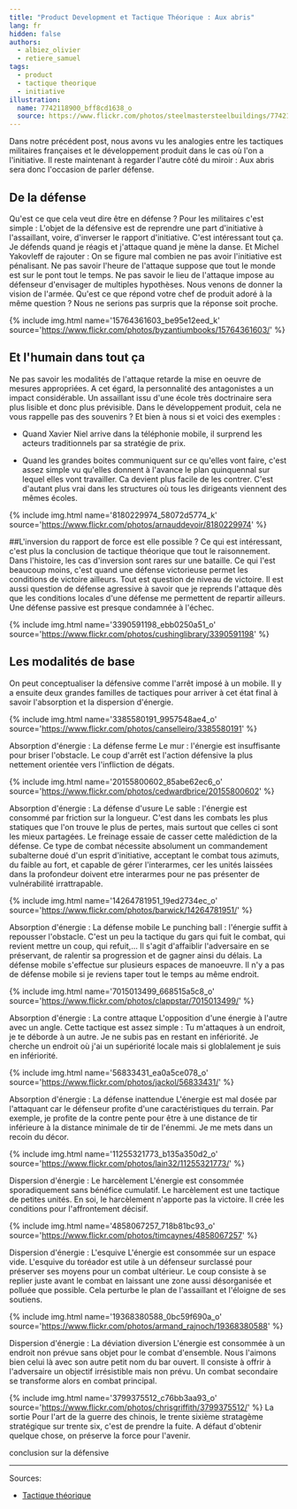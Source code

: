 ```yaml
---
title: "Product Development et Tactique Théorique : Aux abris"
lang: fr
hidden: false
authors:
  - albiez_olivier
  - retiere_samuel
tags:
  - product
  - tactique theorique
  - initiative
illustration:
  name: 7742118900_bff8cd1638_o
  source: https://www.flickr.com/photos/steelmastersteelbuildings/7742118900
---
```

Dans notre précédent post, nous avons vu les analogies entre les tactiques militaires françaises et le développement produit dans le cas où l'on a l'initiative. Il reste maintenant à regarder l'autre côté du miroir : Aux abris sera donc l'occasion de parler défense.

## De la défense
Qu'est ce que cela veut dire être en défense ? Pour les militaires c'est simple : L'objet de la défensive est de reprendre une part d'initiative à l'assaillant, voire, d'inverser le rapport d'initiative. C'est intéressant tout ça. Je défends quand je réagis et j'attaque quand je mène la danse. Et Michel Yakovleff de rajouter : On se figure mal combien ne pas avoir l'initiative est pénalisant. Ne pas savoir l'heure de l'attaque suppose que tout le monde est sur le pont tout le temps. Ne pas savoir le lieu de l'attaque impose au défenseur d'envisager de multiples hypothèses. Nous venons de donner la vision de l'armée. Qu'est ce que répond votre chef de produit adoré à la même question ? Nous ne serions pas surpris que la réponse soit proche.

{% include img.html
    name='15764361603_be95e12eed_k'
    source='https://www.flickr.com/photos/byzantiumbooks/15764361603/'
%}

## Et l'humain dans tout ça
Ne pas savoir les modalités de l'attaque retarde la mise en oeuvre de mesures appropriées. A cet égard, la personnalité des antagonistes a un impact considérable. Un assaillant issu d'une école très doctrinaire sera plus lisible et donc plus prévisible. Dans le développement produit, cela ne vous rappelle pas des souvenirs ? Et bien à nous si et voici des exemples :

- Quand Xavier Niel arrive dans la téléphonie mobile, il surprend les acteurs traditionnels par sa stratégie de prix.

- Quand les grandes boites communiquent sur ce qu'elles vont faire, c'est assez simple vu qu'elles donnent à l'avance le plan quinquennal sur lequel elles vont travailler. Ca devient plus facile de les contrer. C'est d'autant plus vrai dans les structures où tous les dirigeants viennent des mêmes écoles.

{% include img.html
    name='8180229974_58072d5774_k'
    source='https://www.flickr.com/photos/arnauddevoir/8180229974'
%}

##L'inversion du rapport de force est elle possible ? 
Ce qui est intéressant, c'est plus la conclusion de tactique théorique que tout le raisonnement. Dans l'histoire, les cas d'inversion sont rares sur une bataille. Ce qui l'est beaucoup moins, c'est quand une défense victorieuse permet les conditions de victoire ailleurs. Tout est question de niveau de victoire. Il est aussi question de défense agressive à savoir que je reprends l'attaque dès que les conditions locales d'une défense me permettent de repartir ailleurs. Une défense passive est presque condamnée à l'échec.

{% include img.html
    name='3390591198_ebb0250a51_o'
    source='https://www.flickr.com/photos/cushinglibrary/3390591198'
%}

## Les modalités de base
On peut conceptualiser la défensive comme l'arrêt imposé à un mobile. Il y a ensuite deux grandes familles de tactiques pour arriver à cet état final à savoir l'absorption et la dispersion d'énergie.

{% include img.html
    name='3385580191_9957548ae4_o'
    source='https://www.flickr.com/photos/canselleiro/3385580191'
%}

Absorption d'énergie : La défense ferme
Le mur : l'énergie est insuffisante pour briser l'obstacle. Le coup d'arrêt est l'action défensive la plus nettement orientée vers l'infliction de dégats.

{% include img.html
    name='20155800602_85abe62ec6_o'
    source='https://www.flickr.com/photos/cedwardbrice/20155800602'
%}

Absorption d'énergie : La défense d'usure 
Le sable : l'énergie est consommé par friction sur la longueur. C'est dans les combats les plus statiques que l'on trouve le plus de pertes, mais surtout que celles ci sont les mieux partagées. Le freinage essaie de casser cette malédiction de la défense. Ce type de combat nécessite absolument un commandement subalterne doué d'un esprit d'initiative, acceptant le combat tous azimuts, du faible au fort, et capable de gérer l'interarmes, cer les unités laissées dans la profondeur doivent etre interarmes pour ne pas présenter de vulnérabilité irrattrapable.


{% include img.html
    name='14264781951_19ed2734ec_o'
    source='https://www.flickr.com/photos/barwick/14264781951/'
%}

Absorption d'énergie : La défense mobile 
Le punching ball : l'énergie suffit à repousser l'obstacle. C'est un peu la tactique du gars qui fuit le combat, qui revient mettre un coup, qui refuit,... Il s'agit d'affaiblir l'adversaire en se préservant, de ralentir sa progression et de gagner ainsi du délais. La défense mobile s'effectue sur plusieurs espaces de manoeuvre. Il n'y a pas de défense mobile si je reviens taper tout le temps au même endroit. 

{% include img.html
    name='7015013499_668515a5c8_o'
    source='https://www.flickr.com/photos/clappstar/7015013499/'
%}

Absorption d'énergie : La contre attaque 
L'opposition d'une énergie à l'autre avec un angle. Cette tactique est assez simple : Tu m'attaques à un endroit, je te déborde à un autre. Je ne subis pas en restant en infériorité. Je cherche un endroit où j'ai un supériorité locale mais si globlalement je suis en infériorité.

{% include img.html
    name='56833431_ea0a5ce078_o'
    source='https://www.flickr.com/photos/jackol/56833431/'
%}

Absorption d'énergie : La défense inattendue
L'énergie est mal dosée par l'attaquant car le défenseur profite d'une caractéristiques du terrain. Par exemple, je profite de la contre pente pour être à une distance de tir inférieure à la distance minimale de tir de l'énemmi. Je me mets dans un recoin du décor.

{% include img.html
    name='11255321773_b135a350d2_o'
    source='https://www.flickr.com/photos/lain32/11255321773/'
%}

Dispersion d'énergie : Le harcèlement
L'énergie est consommée sporadiquement sans bénéfice cumulatif. Le harcèlement est une tactique de petites unités. En soi, le harcèlement n'apporte pas la victoire. Il crée les conditions pour l'affrontement décisif.

{% include img.html
    name='4858067257_718b81bc93_o'
    source='https://www.flickr.com/photos/timcaynes/4858067257'
%}

Dispersion d'énergie : L'esquive
L'énergie est consommée sur un espace vide. L'esquive du toréador est utile à un défenseur surclassé pour préserver ses moyens pour un combat ultérieur. Le coup consiste à se replier juste avant le combat en laissant une zone aussi désorganisée et polluée que possible. Cela perturbe le plan de l'assaillant et l'éloigne de ses soutiens.

{% include img.html
    name='19368380588_0bc59f690a_o'
    source='https://www.flickr.com/photos/armand_rajnoch/19368380588'
%}

Dispersion d'énergie : La déviation diversion
L'énergie est consommée à un endroit non prévue sans objet pour le combat d'ensemble. Nous l'aimons bien celui là avec son autre petit nom du bar ouvert. Il consiste à offrir à l'adversaire un objectif irrésistible mais non prévu. Un combat secondaire se transforme alors en combat principal.

{% include img.html
    name='3799375512_c76bb3aa93_o'
    source='https://www.flickr.com/photos/chrisgriffith/3799375512/'
%}
La sortie
Pour l'art de la guerre des chinois, le trente sixième stratagème stratégique sur trente six, c'est de prendre la fuite. A défaut d'obtenir quelque chose, on préserve la force pour l'avenir.

conclusion sur la défensive

---
Sources:

- [Tactique théorique]


[Tactique théorique]: /books/tactique_tehorique-yakovleff_michel.html




